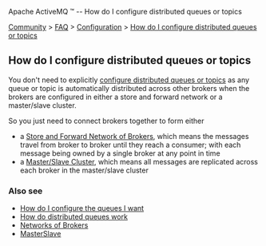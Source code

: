 Apache ActiveMQ ™ -- How do I configure distributed queues or topics 

[Community](community.html) > [FAQ](faq.html) > [Configuration](configuration.html) > [How do I configure distributed queues or topics](how-do-i-configure-distributed-queues-or-topics.html)


How do I configure distributed queues or topics
-----------------------------------------------

You don't need to explicitly [configure distributed queues or topics](how-do-i-configure-the-queues-i-want.html) as any queue or topic is automatically distributed across other brokers when the brokers are configured in either a store and forward network or a master/slave cluster.

So you just need to connect brokers together to form either

*   a [Store and Forward Network of Brokers](networks-of-brokers.html), which means the messages travel from broker to broker until they reach a consumer; with each message being owned by a single broker at any point in time
*   a [Master/Slave Cluster](masterslave.html), which means all messages are replicated across each broker in the master/slave cluster

### Also see

*   [How do I configure the queues I want](how-do-i-configure-the-queues-i-want.html)
*   [How do distributed queues work](how-do-distributed-queues-work.html)
*   [Networks of Brokers](networks-of-brokers.html)
*   [MasterSlave](masterslave.html)

